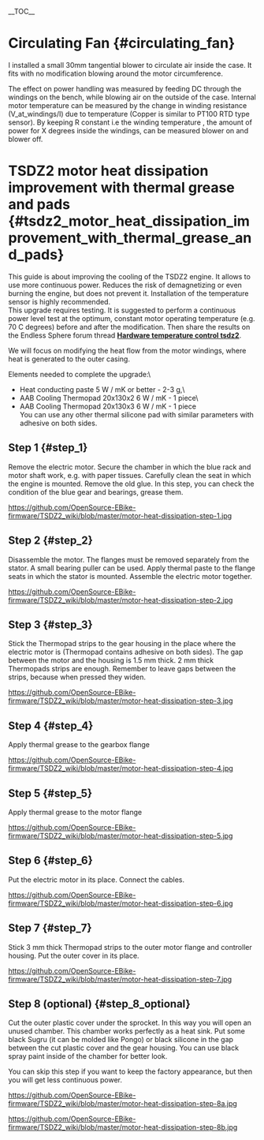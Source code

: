 \_\_TOC\_\_

# Circulating Fan {#circulating_fan}

I installed a small 30mm tangential blower to circulate air inside the
case. It fits with no modification blowing around the motor
circumference.

The effect on power handling was measured by feeding DC through the
windings on the bench, while blowing air on the outside of the case.
Internal motor temperature can be measured by the change in winding
resistance (V_at_windings/I) due to temperature (Copper is similar to
PT100 RTD type sensor). By keeping R constant i.e the winding
temperature , the amount of power for X degrees inside the windings, can
be measured blower on and blower off.

# TSDZ2 motor heat dissipation improvement with thermal grease and pads {#tsdz2_motor_heat_dissipation_improvement_with_thermal_grease_and_pads}

This guide is about improving the cooling of the TSDZ2 engine. It allows
to use more continuous power. Reduces the risk of demagnetizing or even
burning the engine, but does not prevent it. Installation of the
temperature sensor is highly recommended.\
This upgrade requires testing. It is suggested to perform a continuous
power level test at the optimum, constant motor operating temperature
(e.g. 70 C degrees) before and after the modification. Then share the
results on the Endless Sphere forum thread **[Hardware temperature
control
tsdz2](https://endless-sphere.com/forums/viewtopic.php?f=28&t=102046)**.

We will focus on modifying the heat flow from the motor windings, where
heat is generated to the outer casing.

Elements needed to complete the upgrade:\
- Heat conducting paste 5 W / mK or better - 2-3 g,\
- AAB Cooling Thermopad 20x130x2 6 W / mK - 1 piece\
- AAB Cooling Thermopad 20x130x3 6 W / mK - 1 piece\
You can use any other thermal silicone pad with similar parameters with
adhesive on both sides.

## Step 1 {#step_1}

Remove the electric motor. Secure the chamber in which the blue rack and
motor shaft work, e.g. with paper tissues. Carefully clean the seat in
which the engine is mounted. Remove the old glue. In this step, you can
check the condition of the blue gear and bearings, grease them.

<https://github.com/OpenSource-EBike-firmware/TSDZ2_wiki/blob/master/motor-heat-dissipation-step-1.jpg>

## Step 2 {#step_2}

Disassemble the motor. The flanges must be removed separately from the
stator. A small bearing puller can be used. Apply thermal paste to the
flange seats in which the stator is mounted. Assemble the electric motor
together.

<https://github.com/OpenSource-EBike-firmware/TSDZ2_wiki/blob/master/motor-heat-dissipation-step-2.jpg>

## Step 3 {#step_3}

Stick the Thermopad strips to the gear housing in the place where the
electric motor is (Thermopad contains adhesive on both sides). The gap
between the motor and the housing is 1.5 mm thick. 2 mm thick Thermopads
strips are enough. Remember to leave gaps between the strips, because
when pressed they widen.

<https://github.com/OpenSource-EBike-firmware/TSDZ2_wiki/blob/master/motor-heat-dissipation-step-3.jpg>

## Step 4 {#step_4}

Apply thermal grease to the gearbox flange

<https://github.com/OpenSource-EBike-firmware/TSDZ2_wiki/blob/master/motor-heat-dissipation-step-4.jpg>

## Step 5 {#step_5}

Apply thermal grease to the motor flange

<https://github.com/OpenSource-EBike-firmware/TSDZ2_wiki/blob/master/motor-heat-dissipation-step-5.jpg>

## Step 6 {#step_6}

Put the electric motor in its place. Connect the cables.

<https://github.com/OpenSource-EBike-firmware/TSDZ2_wiki/blob/master/motor-heat-dissipation-step-6.jpg>

## Step 7 {#step_7}

Stick 3 mm thick Thermopad strips to the outer motor flange and
controller housing. Put the outer cover in its place.

<https://github.com/OpenSource-EBike-firmware/TSDZ2_wiki/blob/master/motor-heat-dissipation-step-7.jpg>

## Step 8 (optional) {#step_8_optional}

Cut the outer plastic cover under the sprocket. In this way you will
open an unused chamber. This chamber works perfectly as a heat sink. Put
some black Sugru (it can be molded like Pongo) or black silicone in the
gap between the cut plastic cover and the gear housing. You can use
black spray paint inside of the chamber for better look.

You can skip this step if you want to keep the factory appearance, but
then you will get less continuous power.

<https://github.com/OpenSource-EBike-firmware/TSDZ2_wiki/blob/master/motor-heat-dissipation-step-8a.jpg>

<https://github.com/OpenSource-EBike-firmware/TSDZ2_wiki/blob/master/motor-heat-dissipation-step-8b.jpg>
